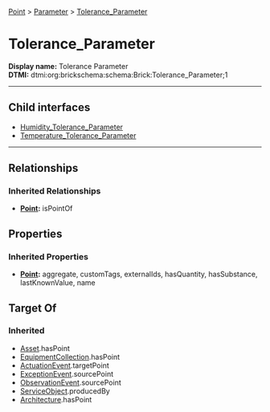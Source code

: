 [Point](../../Point.md) > [Parameter](../Parameter.md) > [Tolerance_Parameter](#)
# Tolerance_Parameter

**Display name:** Tolerance Parameter<br />
**DTMI:** dtmi:org:brickschema:schema:Brick:Tolerance_Parameter;1

---


## Child interfaces
* [Humidity_Tolerance_Parameter](Humidity_Tolerance_Parameter.md)
* [Temperature_Tolerance_Parameter](Temperature_Tolerance_Parameter.md)

---
## Relationships
### Inherited Relationships
* **[Point](../../Point.md):** isPointOf
## Properties
### Inherited Properties
* **[Point](../../Point.md):** aggregate, customTags, externalIds, hasQuantity, hasSubstance, lastKnownValue, name
## Target Of
### Inherited
* [Asset](../../../Asset/Asset.md).hasPoint
* [EquipmentCollection](../../../Collection/AssetCollection/EquipmentCollection/EquipmentCollection.md).hasPoint
* [ActuationEvent](../../../Event/PointEvent/ActuationEvent.md).targetPoint
* [ExceptionEvent](../../../Event/PointEvent/ExceptionEvent.md).sourcePoint
* [ObservationEvent](../../../Event/PointEvent/ObservationEvent.md).sourcePoint
* [ServiceObject](../../../Information/ServiceObject/ServiceObject.md).producedBy
* [Architecture](../../../Space/Architecture/Architecture.md).hasPoint
